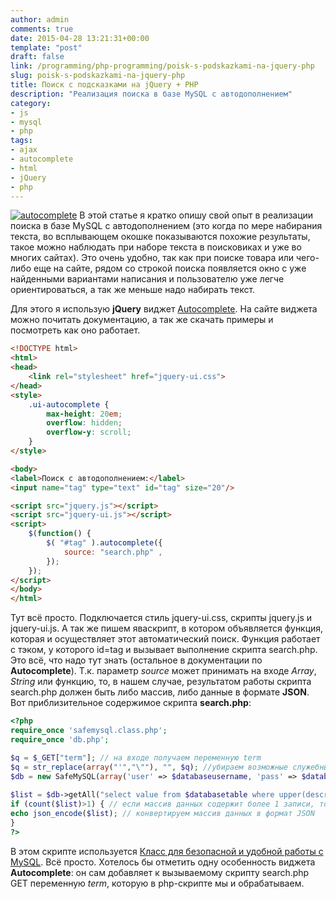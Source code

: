 ```yaml
---
author: admin
comments: true
date: 2015-04-28 13:21:31+00:00
template: "post"
draft: false
link: /programming/php-programming/poisk-s-podskazkami-na-jquery-php
slug: poisk-s-podskazkami-na-jquery-php
title: Поиск с подсказками на jQuery + PHP
description: "Реализация поиска в базе MySQL с автодополнением"
category:
- js
- mysql
- php
tags:
- ajax
- autocomplete
- html
- jQuery
- php
---
```


[![autocomplete](/media/autocomplete.png)](/media/autocomplete.png) В этой статье я кратко опишу свой опыт в реализации поиска в базе MySQL с автодополнением (это когда по мере набирания текста, во всплывающем окошке показываются похожие результаты, такое можно наблюдать при наборе текста в поисковиках и уже во многих сайтах). Это очень удобно, так как при поиске товара или чего-либо еще на сайте, рядом со строкой поиска появляется окно с уже найденными вариантами написания и пользователю уже легче ориентироваться, а так же меньше надо набирать текст.
<!-- more -->
Для этого я использую **jQuery** виджет [Autocomplete](https://jqueryui.com/autocomplete/). На сайте виджета можно почитать документацию, а так же скачать примеры и посмотреть как оно работает.

```html
<!DOCTYPE html>
<html>
<head>
	<link rel="stylesheet" href="jquery-ui.css">
</head>
<style>
	.ui-autocomplete {
		max-height: 20em;
		overflow: hidden;
		overflow-y: scroll;
	}
</style>

<body>
<label>Поиск с автодополнением:</label>
<input name="tag" type="text" id="tag" size="20"/>

<script src="jquery.js"></script>
<script src="jquery-ui.js"></script>
<script>
	$(function() {
		$( "#tag" ).autocomplete({
			source: "search.php" ,
		});
	});
</script>
</body>
</html>
```

Тут всё просто. Подключается стиль jquery-ui.css, скрипты jquery.js и jquery-ui.js.
А так же пишем яваскрипт, в котором объявляется функция, которая и осуществляет этот автоматический поиск. Функция работает с тэком, у которого id=tag и вызывает выполнение скрипта search.php. Это всё, что надо тут знать (остальное в документации по **Autocomplete**). Т.к. параметр _source_ может принимать на входе _Array_, _String_ или функцию, то, в нашем случае, результатом работы скрипта search.php должен быть либо массив, либо данные в формате **JSON**.
Вот приблизительное содержимое скрипта **search.php**: 

```php
<?php
require_once 'safemysql.class.php'; 
require_once 'db.php';

$q = $_GET["term"]; // на входе получаем переменную term
$q = str_replace(array("'","\""), "", $q); //убираем возможные служебные символы
$db = new SafeMySQL(array('user' => $databaseusername, 'pass' => $databasepassword,'db' => $databasename, 'charset' => 'UTF8')); // соединяемся с базой
 
$list = $db->getAll("select value from $databasetable where upper(descr) like upper('%?p%') group by descr", $q); // делаем запрос к базе
if (count($list)>1) { // если массив данных содержит более 1 записи, то мы ее выдаем
echo json_encode($list); // конвертируем массив данных в формат JSON
}
?>
```

В этом скрипте используется [Класс для безопасной и удобной работы с MySQL](http://phpfaq.ru/safemysql). Всё просто. Хотелось бы отметить одну особенность виджета **Autocomplete**: он сам добавляет к вызываемому скрипту search.php GET переменную _term_, которую в php-скрипте мы и обрабатываем.
